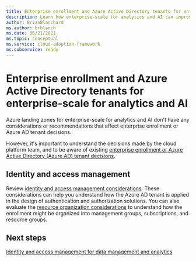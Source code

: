 ```yaml
---
title: Enterprise enrollment and Azure Active Directory tenants for enterprise-scale for analytics and AI
description: Learn how enterprise-scale for analytics and AI can improve enterprise enrollment and Azure Active Directory tenant decisions.
author: BrianBlanchard
ms.author: brblanch
ms.date: 06/21/2021
ms.topic: conceptual
ms.service: cloud-adoption-framework
ms.subservice: ready
---
```


# Enterprise enrollment and Azure Active Directory tenants for enterprise-scale for analytics and AI

Azure landing zones for enterprise-scale for analytics and AI don't have any considerations or recommendations that affect enterprise enrollment or Azure AD tenant decisions.

However, it's important to understand the decisions made by the cloud platform team, and to be aware of existing [enterprise enrollment or Azure Active Directory (Azure AD) tenant decisions](../../ready/enterprise-scale/enterprise-enrollment-and-azure-ad-tenants.md).

## Identity and access management

Review [identity and access management considerations](./eslz-identity-and-access-management.md). These considerations can help you understand how the Azure AD tenant is applied in the design of authentication and authorization solutions. You can also evaluate the [resource organization considerations](./eslz-resource-organization.md) to understand how the enrollment might be organized into management groups, subscriptions, and resource groups.

## Next steps

[Identity and access management for data management and analytics](./eslz-identity-and-access-management.md)
